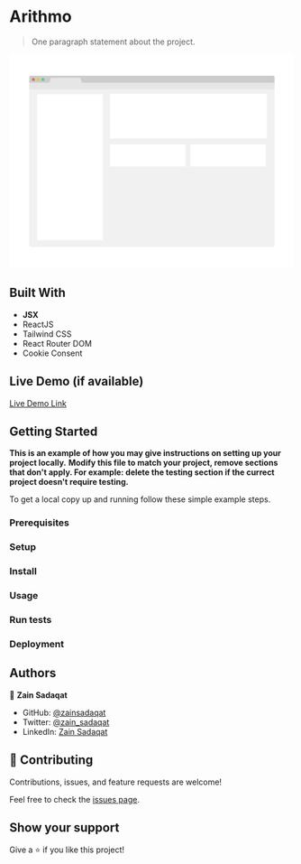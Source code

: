 # Arithmo

> One paragraph statement about the project.

![screenshot](./app_screenshot.png)



## Built With

- **JSX**
- ReactJS
- Tailwind CSS
- React Router DOM
- Cookie Consent

## Live Demo (if available)

[Live Demo Link](https://livedemo.com)

## Getting Started

**This is an example of how you may give instructions on setting up your project locally.**
**Modify this file to match your project, remove sections that don't apply. For example: delete the testing section if the currect project doesn't require testing.**

To get a local copy up and running follow these simple example steps.

### Prerequisites

### Setup

### Install

### Usage

### Run tests

### Deployment

## Authors

👤 **Zain Sadaqat**

- GitHub: [@zainsadaqat](https://github.com/zainsadaqat)
- Twitter: [@zain_sadaqat](https://twitter.com/zain_sadaqat)
- LinkedIn: [Zain Sadaqat](https://linkedin.com/in/zain-sadaqat)

## 🤝 Contributing

Contributions, issues, and feature requests are welcome!

Feel free to check the [issues page](../../issues/).

## Show your support

Give a ⭐️ if you like this project!

